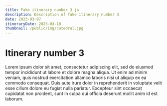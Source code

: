```yaml
---
title: Fake itinerary number 3 ja 
description: Description of fake itinerary number 3
date: 2023-03-07
itineraryDate: 2023-03-10
thumbnail: /public/img/catedral.jpg
---
```


# Itinerary number 3

Lorem ipsum dolor sit amet, consectetur adipiscing elit, sed do eiusmod tempor incididunt ut labore et dolore magna aliqua. Ut enim ad minim veniam, quis nostrud exercitation ullamco laboris nisi ut aliquip ex ea commodo consequat. Duis aute irure dolor in reprehenderit in voluptate velit esse cillum dolore eu fugiat nulla pariatur. Excepteur sint occaecat cupidatat non proident, sunt in culpa qui officia deserunt mollit anim id est laborum.
